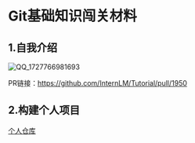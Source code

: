 # Git基础知识闯关材料


## 1.自我介绍

![QQ_1727766981693](https://github.com/user-attachments/assets/e472856c-b519-4157-bd08-a3aaf9faf2ec)

PR链接：https://github.com/InternLM/Tutorial/pull/1950

## 2.构建个人项目

[个人仓库](https://github.com/xiaoWen9246/Scholar_LLM_Camp)
